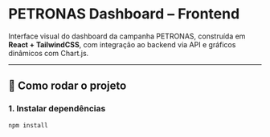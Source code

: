 # PETRONAS Dashboard – Frontend

Interface visual do dashboard da campanha PETRONAS, construída em **React + TailwindCSS**, com integração ao backend via API e gráficos dinâmicos com Chart.js.

---

## 🚀 Como rodar o projeto

### 1. Instalar dependências
```bash
npm install
